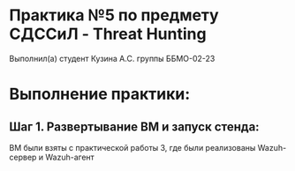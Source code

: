 # **Практика №5 по предмету СДССиЛ - Threat Hunting**
Выполнил(а) студент Кузина А.С. группы ББМО-02-23
# **Выполнение практики:**
## **Шаг 1. Развертывание ВМ и запуск стенда:**
ВМ были взяты с практической работы 3, где были реализованы Wazuh-сервер и Wazuh-агент

